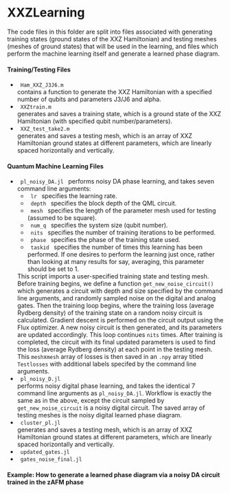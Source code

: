 # XXZLearning

The code files in this folder are split into files associated with generating training states (ground states of the XXZ Hamiltonian) and testing meshes (meshes of ground
states) that will be used in the learning, and files which perform the machine learning itself and generate a learned phase diagram.

#### Training/Testing Files 
<ul>
  <li> <code> Ham_XXZ_J3J6.m </code>  </li> contains a function to generate the XXZ Hamiltonian with a specified number of qubits and parameters J3/J6 and alpha.
  <li> <code> XXZtrain.m  </code> </li> generates and saves a training state, which is a ground state of the XXZ Hamiltonian (with specified qubit number/parameters).
  <li> <code> XXZ_test_take2.m  </code> </li> generates and saves a testing mesh, which is an array of XXZ Hamiltonian ground states at different parameters, which
  are linearly spaced horizontally and vertically.
</ul>

#### Quantum Machine Learning Files
<ul>
  <li> <code> pl_noisy_DA.jl </code> performs noisy DA phase learning, and takes seven command line arguments:
  <ul>
    <li><code> lr </code> specifies the learning rate.</li>
    <li><code> depth </code> specifies the block depth of the QML circuit.</li>
    <li><code> mesh </code> specifies the length of the parameter mesh used for testing (assumed to be square).</li>
    <li><code> num_q </code> specifies the system size (qubit number).</li>
    <li><code> nits </code> specifies the number of training iterations to be performed.</li>
    <li><code> phase </code> specifies the phase of the training state used.</li>
    <li><code> taskid </code> specifies the number of times this learning has been performed. If one desires to perform the learning just once, rather than looking at many results for say, averaging, this parameter should be set to 1.</li>
  </ul>
    This script imports a user-specified training state and testing mesh.  Before training begins, we define a function <code>get_new_noise_circuit()</code> which generates a circuit with depth and size specified by the command line arguments, and randomly sampled noise on the digital and analog gates.  Then the training loop begins, where the training loss (average Rydberg density) of the training state on a random noisy circuit is calculated. Gradient descent is performed on the circuit output using the Flux optimizer.  A new noisy circuit is then generated, and its parameters are updated accordingly. This loop continues <code>nits</code> times.
    After training is completed, the circuit with its final updated parameters is used to find the loss (average Rydberg density) at each point in the testing mesh.  This <code>mesh</code>x<code>mesh</code> array of losses is then saved in an <code>.npy</code> array titled <code>Testlosses</code> with additional labels specifed by the command line arguments.
   </li>
  
  <li> <code> pl_noisy_D.jl  </code> </li> performs noisy digital phase learning, and takes the identical 7 command line arguments as <code>pl_noisy_DA.jl</code>.  Workflow is exactly the same as in the above, except the circuit sampled by <code>get_new_noise_circuit</code> is a noisy digital circuit.  The saved array of testing meshes is the noisy digital learned phase diagram.
  <li> <code> cluster_pl.jl </code> </li> generates and saves a testing mesh, which is an array of XXZ Hamiltonian ground states at different parameters, which
  are linearly spaced horizontally and vertically.
  <li> <code> updated_gates.jl  </code> </li> 
   <li> <code> gates_noise_final.jl  </code> </li> 
</ul>

#### Example: How to generate a learned phase diagram via a noisy DA circuit trained in the zAFM phase
